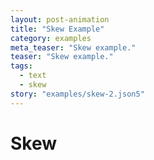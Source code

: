 ```yaml
---
layout: post-animation
title: "Skew Example"
category: examples
meta_teaser: "Skew example."
teaser: "Skew example."
tags: 
  - text
  - skew
story: "examples/skew-2.json5"
---
```

# Skew

